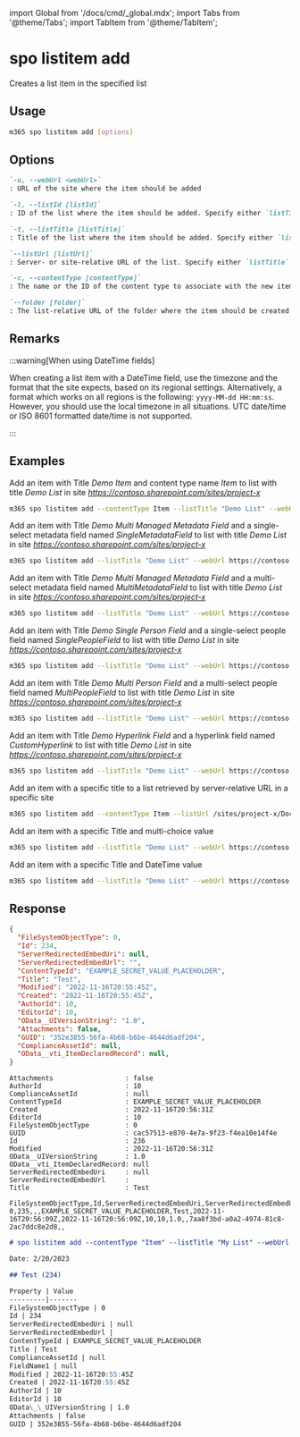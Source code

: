 <!-- DISCLAIMER: All secrets, passwords, and sensitive values in this document are examples only and not real credentials. -->
import Global from '/docs/cmd/_global.mdx';
import Tabs from '@theme/Tabs';
import TabItem from '@theme/TabItem';

# spo listitem add

Creates a list item in the specified list

## Usage

```sh
m365 spo listitem add [options]
```

## Options

```md definition-list
`-u, --webUrl <webUrl>`
: URL of the site where the item should be added

`-l, --listId [listId]`
: ID of the list where the item should be added. Specify either `listTitle`, `listId` or `listUrl`

`-t, --listTitle [listTitle]`
: Title of the list where the item should be added. Specify either `listTitle`, `listId` or `listUrl`

`--listUrl [listUrl]`
: Server- or site-relative URL of the list. Specify either `listTitle`, `listId` or `listUrl`

`-c, --contentType [contentType]`
: The name or the ID of the content type to associate with the new item

`--folder [folder]`
: The list-relative URL of the folder where the item should be created
```

<Global />

## Remarks

:::warning[When using DateTime fields]

When creating a list item with a DateTime field, use the timezone and the format that the site expects, based on its regional settings. Alternatively, a format which works on all regions is the following: `yyyy-MM-dd HH:mm:ss`. However, you should use the local timezone in all situations. UTC date/time or ISO 8601 formatted date/time is not supported.

:::

## Examples

Add an item with Title _Demo Item_ and content type name _Item_ to list with title _Demo List_ in site _https://contoso.sharepoint.com/sites/project-x_

```sh
m365 spo listitem add --contentType Item --listTitle "Demo List" --webUrl https://contoso.sharepoint.com/sites/project-x --Title "Demo Item"
```

Add an item with Title _Demo Multi Managed Metadata Field_ and a single-select metadata field named _SingleMetadataField_ to list with title _Demo List_ in site _https://contoso.sharepoint.com/sites/project-x_

```sh
m365 spo listitem add --listTitle "Demo List" --webUrl https://contoso.sharepoint.com/sites/project-x --Title "Demo Single Managed Metadata Field" --SingleMetadataField "TermLabel1|fa2f6bfd-1fad-4d18-9c89-289fe6941377;"
```

Add an item with Title _Demo Multi Managed Metadata Field_ and a multi-select metadata field named _MultiMetadataField_ to list with title _Demo List_ in site _https://contoso.sharepoint.com/sites/project-x_

```sh
m365 spo listitem add --listTitle "Demo List" --webUrl https://contoso.sharepoint.com/sites/project-x --Title "Demo Multi Managed Metadata Field" --MultiMetadataField "TermLabel1|cf8c72a1-0207-40ee-aebd-fca67d20bc8a;TermLabel2|e5cc320f-8b65-4882-afd5-f24d88d52b75;"
```

Add an item with Title _Demo Single Person Field_ and a single-select people field named _SinglePeopleField_ to list with title _Demo List_ in site _https://contoso.sharepoint.com/sites/project-x_

```sh
m365 spo listitem add --listTitle "Demo List" --webUrl https://contoso.sharepoint.com/sites/project-x --Title "Demo Single Person Field" --SinglePeopleField "[{'Key':'i:0#.f|membership|markh@conotoso.com'}]"
```

Add an item with Title _Demo Multi Person Field_ and a multi-select people field named _MultiPeopleField_ to list with title _Demo List_ in site _https://contoso.sharepoint.com/sites/project-x_

```sh
m365 spo listitem add --listTitle "Demo List" --webUrl https://contoso.sharepoint.com/sites/project-x --Title "Demo Multi Person Field" --MultiPeopleField "[{'Key':'i:0#.f|membership|markh@conotoso.com'},{'Key':'i:0#.f|membership|john.doe@conotoso.com'}]"
```

Add an item with Title _Demo Hyperlink Field_ and a hyperlink field named _CustomHyperlink_ to list with title _Demo List_ in site _https://contoso.sharepoint.com/sites/project-x_

```sh
m365 spo listitem add --listTitle "Demo List" --webUrl https://contoso.sharepoint.com/sites/project-x --Title "Demo Hyperlink Field" --CustomHyperlink "https://www.bing.com, Bing"
```

Add an item with a specific title to a list retrieved by server-relative URL in a specific site

```sh
m365 spo listitem add --contentType Item --listUrl /sites/project-x/Documents --webUrl https://contoso.sharepoint.com/sites/project-x --Title "Demo Item"
```

Add an item with a specific Title and multi-choice value

```sh
m365 spo listitem add --listTitle "Demo List" --webUrl https://contoso.sharepoint.com/sites/project-x --Title "Demo multi-choice Field" --MultiChoiceField "Choice 1;#Choice 2;#Choice 3"
```

Add an item with a specific Title and DateTime value

```sh
m365 spo listitem add --listTitle "Demo List" --webUrl https://contoso.sharepoint.com/sites/project-x --Title "Demo DateTime Field" --SomeDateTimeField "2023-01-16 15:30:00"
```

## Response

<Tabs>
  <TabItem value="JSON">

  ```json
  {
    "FileSystemObjectType": 0,
    "Id": 234,
    "ServerRedirectedEmbedUri": null,
    "ServerRedirectedEmbedUrl": "",
    "ContentTypeId": "EXAMPLE_SECRET_VALUE_PLACEHOLDER",
    "Title": "Test",
    "Modified": "2022-11-16T20:55:45Z",
    "Created": "2022-11-16T20:55:45Z",
    "AuthorId": 10,
    "EditorId": 10,
    "OData__UIVersionString": "1.0",
    "Attachments": false,
    "GUID": "352e3855-56fa-4b68-b6be-4644d6adf204",
    "ComplianceAssetId": null,
    "OData__vti_ItemDeclaredRecord": null,
  }
  ```

  </TabItem>
  <TabItem value="Text">

  ```text
  Attachments                  : false
  AuthorId                     : 10
  ComplianceAssetId            : null
  ContentTypeId                : EXAMPLE_SECRET_VALUE_PLACEHOLDER
  Created                      : 2022-11-16T20:56:31Z
  EditorId                     : 10
  FileSystemObjectType         : 0
  GUID                         : cac57513-e870-4e7a-9f23-f4ea10e14f4e
  Id                           : 236
  Modified                     : 2022-11-16T20:56:31Z
  OData__UIVersionString       : 1.0
  OData__vti_ItemDeclaredRecord: null
  ServerRedirectedEmbedUri     : null
  ServerRedirectedEmbedUrl     :
  Title                        : Test
  ```

  </TabItem>
  <TabItem value="CSV">

  ```csv
  FileSystemObjectType,Id,ServerRedirectedEmbedUri,ServerRedirectedEmbedUrl,ContentTypeId,Title,Modified,Created,AuthorId,EditorId,OData__UIVersionString,Attachments,GUID,ComplianceAssetId,OData__vti_ItemDeclaredRecord
  0,235,,,EXAMPLE_SECRET_VALUE_PLACEHOLDER,Test,2022-11-16T20:56:09Z,2022-11-16T20:56:09Z,10,10,1.0,,7aa8f3bd-a0a2-4974-81c8-2ac7ddc8e2d8,,
  ```

  </TabItem>
  <TabItem value="Markdown">

  ```md
  # spo listitem add --contentType "Item" --listTitle "My List" --webUrl "https://contoso.sharepoint.com/sites/project-x" --Title "Test"

  Date: 2/20/2023

  ## Test (234)

  Property | Value
  ---------|-------
  FileSystemObjectType | 0
  Id | 234
  ServerRedirectedEmbedUri | null
  ServerRedirectedEmbedUrl |
  ContentTypeId | EXAMPLE_SECRET_VALUE_PLACEHOLDER
  Title | Test
  ComplianceAssetId | null
  FieldName1 | null
  Modified | 2022-11-16T20:55:45Z
  Created | 2022-11-16T20:55:45Z
  AuthorId | 10
  EditorId | 10
  OData\_\_UIVersionString | 1.0
  Attachments | false
  GUID | 352e3855-56fa-4b68-b6be-4644d6adf204
  ```

  </TabItem>
</Tabs>
